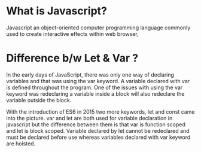 # What is Javascript?
Javascript an object-oriented computer programming language commonly used to create interactive effects within web browser,

# Difference b/w Let & Var ?
In the early days of JavaScript, there was only one way of declaring variables and that was using the var keyword. A variable declared with var is defined throughout the program. One of the issues with using the var keyword was redeclaring a variable inside a block will also redeclare the variable outside the block. 

With the introduction of ES6 in 2015 two more keywords, let and const came into the picture. var and let are both used for variable declaration in javascript but the difference between them is that var is function scoped and let is block scoped. Variable declared by let cannot be redeclared and must be declared before use whereas variables declared with var keyword are hoisted. 


    